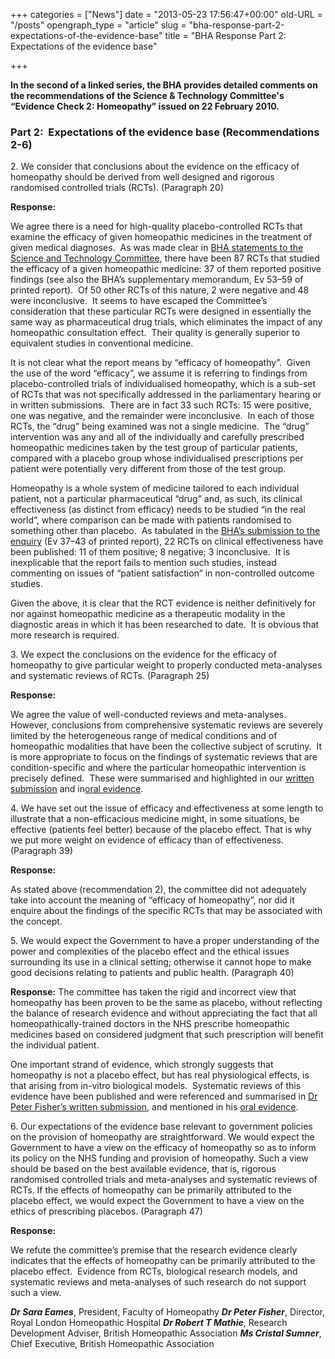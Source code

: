 +++
categories = ["News"]
date = "2013-05-23 17:56:47+00:00"
old-URL = "/posts"
opengraph_type = "article"
slug = "bha-response-part-2-expectations-of-the-evidence-base"
title = "BHA Response Part 2: Expectations of the evidence base"

+++

**In the second of a linked series, the BHA provides detailed comments on the recommendations of the Science & Technology Committee's “Evidence Check 2: Homeopathy” issued on 22 February 2010.**

### Part 2:  Expectations of the evidence base (Recommendations 2-6)

2. We consider that conclusions about the evidence on the efficacy of homeopathy should be derived from well designed and rigorous randomised controlled trials (RCTs). (Paragraph 20)

**Response:**

We agree there is a need for high-quality placebo-controlled RCTs that examine the efficacy of given homeopathic medicines in the treatment of given medical diagnoses.  As was made clear in [BHA statements to the Science and Technology Committee](http://www.publications.parliament.uk/pa/cm200910/cmselect/cmsctech/uc45-i/uc4502.htm), there have been 87 RCTs that studied the efficacy of a given homeopathic medicine: 37 of them reported positive findings (see also the BHA’s supplementary memorandum, Ev 53–59 of printed report).  Of 50 other RCTs of this nature, 2 were negative and 48 were inconclusive.  It seems to have escaped the Committee’s consideration that these particular RCTs were designed in essentially the same way as pharmaceutical drug trials, which eliminates the impact of any homeopathic consultation effect.  Their quality is generally superior to equivalent studies in conventional medicine.

It is not clear what the report means by “efficacy of homeopathy”.  Given the use of the word “efficacy”, we assume it is referring to findings from placebo-controlled trials of individualised homeopathy, which is a sub-set of RCTs that was not specifically addressed in the parliamentary hearing or in written submissions.  There are in fact 33 such RCTs: 15 were positive, one was negative, and the remainder were inconclusive.  In each of those RCTs, the “drug” being examined was not a single medicine.  The “drug” intervention was any and all of the individually and carefully prescribed homeopathic medicines taken by the test group of particular patients, compared with a placebo group whose individualised prescriptions per patient were potentially very different from those of the test group.

Homeopathy is a whole system of medicine tailored to each individual patient, not a particular pharmaceutical “drug” and, as such, its clinical effectiveness (as distinct from efficacy) needs to be studied “in the real world”, where comparison can be made with patients randomised to something other than placebo.  As tabulated in the [BHA’s submission to the enquiry](http://www.publications.parliament.uk/pa/cm200910/cmselect/cmsctech/memo/homeopathy/ucm1202.pdf) (Ev 37–43 of printed report), 22 RCTs on clinical effectiveness have been published: 11 of them positive; 8 negative; 3 inconclusive.  It is inexplicable that the report fails to mention such studies, instead commenting on issues of “patient satisfaction” in non-controlled outcome studies.

Given the above, it is clear that the RCT evidence is neither definitively for nor against homeopathic medicine as a therapeutic modality in the diagnostic areas in which it has been researched to date.  It is obvious that more research is required.

3. We expect the conclusions on the evidence for the efficacy of homeopathy to give particular weight to properly conducted meta-analyses and systematic reviews of RCTs. (Paragraph 25)

**Response:**

We agree the value of well-conducted reviews and meta-analyses.  However, conclusions from comprehensive systematic reviews are severely limited by the heterogeneous range of medical conditions and of homeopathic modalities that have been the collective subject of scrutiny.  It is more appropriate to focus on the findings of systematic reviews that are condition-specific and where the particular homeopathic intervention is precisely defined.  These were summarised and highlighted in our [written submission](http://www.publications.parliament.uk/pa/cm200910/cmselect/cmsctech/memo/homeopathy/ucm1202.pdf) and in[oral evidence](http://www.publications.parliament.uk/pa/cm200910/cmselect/cmsctech/uc45-i/uc4502.htm).

4. We have set out the issue of efficacy and effectiveness at some length to illustrate that a non-efficacious medicine might, in some situations, be effective (patients feel better) because of the placebo effect. That is why we put more weight on evidence of efficacy than of effectiveness. (Paragraph 39)

**Response:**

As stated above (recommendation 2), the committee did not adequately take into account the meaning of “efficacy of homeopathy”, nor did it enquire about the findings of the specific RCTs that may be associated with the concept.

5. We would expect the Government to have a proper understanding of the power and complexities of the placebo effect and the ethical issues surrounding its use in a clinical setting; otherwise it cannot hope to make good decisions relating to patients and public health. (Paragraph 40)

**Response:**
The committee has taken the rigid and incorrect view that homeopathy has been proven to be the same as placebo, without reflecting the balance of research evidence and without appreciating the fact that all homeopathically-trained doctors in the NHS prescribe homeopathic medicines based on considered judgment that such prescription will benefit the individual patient.

One important strand of evidence, which strongly suggests that homeopathy is not a placebo effect, but has real physiological effects, is that arising from in-vitro biological models.  Systematic reviews of this evidence have been published and were referenced and summarised in [Dr Peter Fisher’s written submission](http://www.publications.parliament.uk/pa/cm200910/cmselect/cmsctech/memo/homeopathy/ucm2102.htm), and mentioned in his [oral evidence](http://www.publications.parliament.uk/pa/cm200910/cmselect/cmsctech/uc45-i/uc4502.htm).

6. Our expectations of the evidence base relevant to government policies on the provision of homeopathy are straightforward. We would expect the Government to have a view on the efficacy of homeopathy so as to inform its policy on the NHS funding and provision of homeopathy. Such a view should be based on the best available evidence, that is, rigorous randomised controlled trials and meta-analyses and systematic reviews of RCTs. If the effects of homeopathy can be primarily attributed to the placebo effect, we would expect the Government to have a view on the ethics of prescribing placebos. (Paragraph 47)

**Response:**

We refute the committee’s premise that the research evidence clearly indicates that the effects of homeopathy can be primarily attributed to the placebo effect.  Evidence from RCTs, biological research models, and systematic reviews and meta-analyses of such research do not support such a view.

**_Dr Sara Eames_**, President, Faculty of Homeopathy
**_Dr Peter Fisher_**, Director, Royal London Homeopathic Hospital
_**Dr Robert T Mathie**_, Research Development Adviser, British Homeopathic Association
_**Ms Cristal Sumner**_, Chief Executive, British Homeopathic Association
